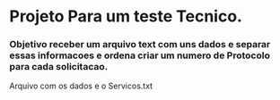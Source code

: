 # Projeto Para um teste Tecnico.
### Objetivo receber um arquivo text com uns dados e separar essas informacoes e ordena criar um numero de Protocolo para cada solicitacao.

Arquivo com os dados e o Servicos.txt

